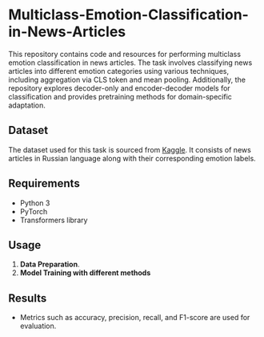 # Multiclass-Emotion-Classification-in-News-Articles

This repository contains code and resources for performing multiclass emotion classification in news articles. The task involves classifying news articles into different emotion categories using various techniques, including aggregation via CLS token and mean pooling. Additionally, the repository explores decoder-only and encoder-decoder models for classification and provides pretraining methods for domain-specific adaptation.

## Dataset
The dataset used for this task is sourced from [Kaggle](https://www.kaggle.com/competitions/sentiment-analysis-in-russian/data?select=test.json). It consists of news articles in Russian language along with their corresponding emotion labels.

## Requirements
- Python 3
- PyTorch
- Transformers library

## Usage
1. **Data Preparation**.
2. **Model Training with different methods**

## Results
- Metrics such as accuracy, precision, recall, and F1-score are used for evaluation.

